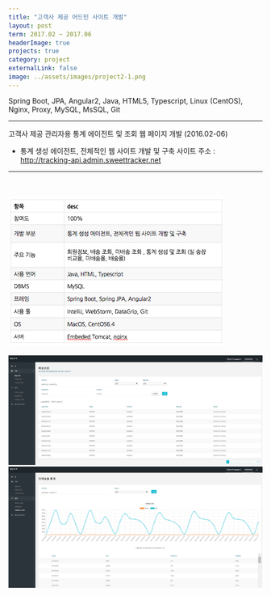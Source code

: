 ```yaml
---
title: "고객사 제공 어드민 사이트 개발"
layout: post
term: 2017.02 ~ 2017.06
headerImage: true
projects: true
category: project
externalLink: false
image: ../assets/images/project2-1.png
---
```


Spring Boot, JPA, Angular2,  Java, HTML5, Typescript, Linux (CentOS), Nginx, Proxy, MySQL, MsSQL, Git

---

고객사 제공 관리자용 통계 에이전트 및 조회 웹 페이지 개발 (2016.02-06) 
- 통계 생성 에이전트, 전체적인 웹 사이트 개발 및 구축
사이트 주소 : http://tracking-api.admin.sweettracker.net

---

<br><br>
<img src="../assets/images/project2-0.png">
<br><br>
<img src="../assets/images/project2-2.png">
<img src="../assets/images/project2-3.png">
